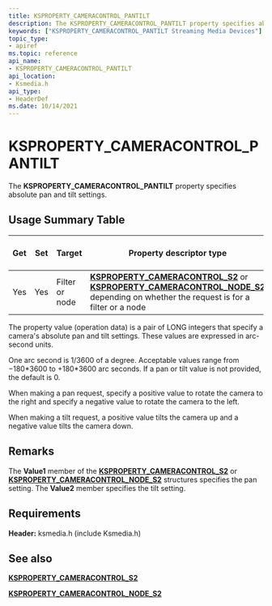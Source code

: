 ```yaml
---
title: KSPROPERTY_CAMERACONTROL_PANTILT
description: The KSPROPERTY_CAMERACONTROL_PANTILT property specifies absolute pan and tilt settings.
keywords: ["KSPROPERTY_CAMERACONTROL_PANTILT Streaming Media Devices"]
topic_type:
- apiref
ms.topic: reference
api_name:
- KSPROPERTY_CAMERACONTROL_PANTILT
api_location:
- Ksmedia.h
api_type:
- HeaderDef
ms.date: 10/14/2021
---
```


# KSPROPERTY_CAMERACONTROL_PANTILT

The **KSPROPERTY_CAMERACONTROL_PANTILT** property specifies absolute pan and tilt settings.

## Usage Summary Table

| Get | Set | Target | Property descriptor type | Property value type |
|--|--|--|--|--|
| Yes | Yes | Filter or node | [**KSPROPERTY_CAMERACONTROL_S2**](/windows-hardware/drivers/ddi/ksmedia/ns-ksmedia-ksproperty_cameracontrol_s2) or [**KSPROPERTY_CAMERACONTROL_NODE_S2**](/windows-hardware/drivers/ddi/ksmedia/ns-ksmedia-ksproperty_cameracontrol_node_s2) depending on whether the request is for a filter or a node | Pair of LONG integers |

The property value (operation data) is a pair of LONG integers that specify a camera's absolute pan and tilt settings. These values are expressed in arc-second units.

One arc second is 1/3600 of a degree. Acceptable values range from −180\*3600 to +180\*3600 arc seconds. If a pan or tilt value is not provided, the default is 0.

When making a pan request, specify a positive value to rotate the camera to the right and specify a negative value to rotate the camera to the left.

When making a tilt request, a positive value tilts the camera up and a negative value tilts the camera down.

## Remarks

The **Value1** member of the [**KSPROPERTY_CAMERACONTROL_S2**](/windows-hardware/drivers/ddi/ksmedia/ns-ksmedia-ksproperty_cameracontrol_s2) or [**KSPROPERTY_CAMERACONTROL_NODE_S2**](/windows-hardware/drivers/ddi/ksmedia/ns-ksmedia-ksproperty_cameracontrol_node_s2) structures specifies the pan setting. The **Value2** member specifies the tilt setting.

## Requirements

**Header:** ksmedia.h (include Ksmedia.h)

## See also

[**KSPROPERTY_CAMERACONTROL_S2**](/windows-hardware/drivers/ddi/ksmedia/ns-ksmedia-ksproperty_cameracontrol_s2)

[**KSPROPERTY_CAMERACONTROL_NODE_S2**](/windows-hardware/drivers/ddi/ksmedia/ns-ksmedia-ksproperty_cameracontrol_node_s2)
